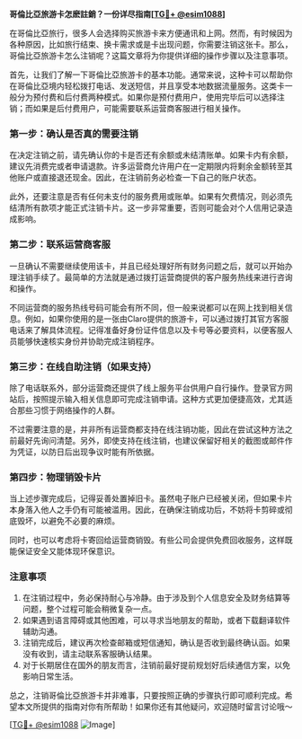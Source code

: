 **哥倫比亞旅游卡怎麽註銷？一份详尽指南[[TG💪+ @esim1088](https://t.me/s/esim1088)]**

在哥倫比亞旅行，很多人会选择购买旅游卡来方便通讯和上网。然而，有时候因为各种原因，比如旅行结束、换卡需求或是卡出现问题，你需要注销这张卡。那么，哥倫比亞旅游卡怎么注销呢？这篇文章将为你提供详细的操作步骤以及注意事项。

首先，让我们了解一下哥倫比亞旅游卡的基本功能。通常来说，这种卡可以帮助你在哥倫比亞境内轻松拨打电话、发送短信，并且享受本地数据流量服务。这类卡一般分为预付费和后付费两种模式。如果你是预付费用户，使用完毕后可以选择注销；而如果是后付费用户，可能需要联系运营商客服进行相关操作。

### **第一步：确认是否真的需要注销**

在决定注销之前，请先确认你的卡是否还有余额或未结清账单。如果卡内有余额，建议先消费完或者申请退款。许多运营商允许用户在一定期限内将剩余金额转至其他账户或直接退还现金。因此，在注销前务必检查一下自己的账户状态。

此外，还要注意是否有任何未支付的服务费用或账单。如果有欠费情况，则必须先结清所有款项才能正式注销卡片。这一步非常重要，否则可能会对个人信用记录造成影响。

### **第二步：联系运营商客服**

一旦确认不需要继续使用该卡，并且已经处理好所有财务问题之后，就可以开始办理注销手续了。最简单的方法就是通过拨打运营商提供的客户服务热线来进行咨询和操作。

不同运营商的服务热线号码可能会有所不同，但一般来说都可以在网上找到相关信息。例如，如果你使用的是一张由Claro提供的旅游卡，可以通过拨打其官方客服电话来了解具体流程。记得准备好身份证件信息以及卡号等必要资料，以便客服人员能够快速核实身份并协助完成注销程序。

### **第三步：在线自助注销（如果支持）**

除了电话联系外，部分运营商还提供了线上服务平台供用户自行操作。登录官方网站后，按照提示输入相关信息即可完成注销申请。这种方式更加便捷高效，尤其适合那些习惯于网络操作的人群。

不过需要注意的是，并非所有运营商都支持在线注销功能，因此在尝试这种方法之前最好先询问清楚。另外，即使支持在线注销，也建议保留好相关的截图或邮件作为凭证，以防日后出现争议时能有所依据。

### **第四步：物理销毁卡片**

当上述步骤完成后，记得妥善处置掉旧卡。虽然电子账户已经被关闭，但如果卡片本身落入他人之手仍有可能被滥用。因此，在确保注销成功后，不妨将卡剪碎或彻底毁坏，以避免不必要的麻烦。

同时，也可以考虑将卡寄回给运营商销毁。有些公司会提供免费回收服务，这样既能保证安全又能体现环保意识。

### **注意事项**

1. 在注销过程中，务必保持耐心与冷静。由于涉及到个人信息安全及财务结算等问题，整个过程可能会稍微复杂一点。
2. 如果遇到语言障碍或其他困难，可以寻求当地朋友的帮助，或者下载翻译软件辅助沟通。
3. 注销完成后，建议再次检查邮箱或短信通知，确认是否收到最终确认函。如果没有收到，请主动联系客服确认结果。
4. 对于长期居住在国外的朋友而言，注销前最好提前规划好后续通信方案，以免影响日常生活。

总之，注销哥倫比亞旅游卡并非难事，只要按照正确的步骤执行即可顺利完成。希望本文所提供的指南对你有所帮助！如果你还有其他疑问，欢迎随时留言讨论哦～

[[TG💪+ @esim1088](https://t.me/s/esim1088) ![Image](https://i.postimg.cc/4NQfJmqS/Snipaste-2025-05-13-00-14-12.png)]